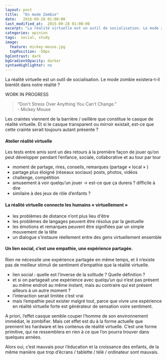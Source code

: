 ```yaml
---
layout: post
title:  "En mode Zombie"
date:   2016-09-28 01:00:00
last_modified_at:  2015-09-28 01:00:00
excerpt: "La réalité virtuelle est un outil de socialisation. Le mode zombie existera-t-il bientôt dans notre réalité ?..."
categories: opinion
tags:  social, study
image:
  feature: mickey-mouse.jpg
  topPosition: -50px
bgContrast: dark
bgGradientOpacity: darker
syntaxHighlighter: no
---
```

La réalité virtuelle est un outil de socialisation. Le mode zombie existera-t-il bientôt dans notre réalité ?

WORK IN PROGRESS

<blockquote class="largeQuote">“Don't Stress Over Anything You Can't Change.” <br/>- Mickey Mouse</blockquote>

Les craintes viennent de la barrière / oeillère que constitue le casque de réalité virtuelle. Et si le casque transparent ou mirroir existait, est-ce que cette crainte serait toujours autant présente ? 

#### Atelier réalité virtuelle
Les tests entre amis sont un des retours à la première façon de jouer qu’on peut développer pendant l’enfance, sociale, collaborative et au tour par tour

- moment de partage, rires, conseils, remarques (partage « local » )
- partage plus éloigné (réseaux sociaux) posts, photos, vidéos
- challenge, compétition
- amusement à voir quelqu’un jouer -> est-ce que ça durera ? difficile à dire
- similaire à des jeux de rôle d’enfants ?

#### La réalité virtuelle connecte les humains « virtuellement »

- les problèmes de distance n’ont plus lieu d'être
- les problèmes de langages peuvent être résolus par la gestuelle
- les émotions et remarques peuvent être signifiées par un simple mouvement de la tête
- un dialogue s’instaure réellement entre des gens virtuellement ensemble

#### Un lien social, c’est une empathie, une expérience partagée. 

Rien ne nécessite une expérience partagée en même temps, et il n’existe pas de meilleur stimuli de sentiment d’empathie que la réalité virtuelle.

- lien social : quelle est l’inverse de la solitude ? Quelle définition ?
- et si on partageait une expérience avec quelqu’un qui n’est pas présent au même endroit au même instant, mais au contraire qui est présent ailleurs à un autre moment ?
- l’interaction serait limitée c’est vrai
- mais l’empathie peut exister malgré tout, parce que vivre une expérience en réalité virtuelle forte est générateur de sensation voire sentiment.

A priori, l’effet casque semble couper l’homme de son environnement immédiat, le zombifier. Mais cet effet est du à la forme actuelle que prennent les hardware et les contenus de réalité virtuelle. C’est une forme primitive, qui ne ressemblera en rien à ce que l’on pourra trouver dans quelques années. 

Alors oui, c’est mauvais pour l’éducation et la croissance des enfants, de la même manière que trop d’écrans / tablette / télé / ordinateur sont mauvais.

